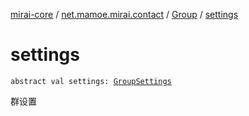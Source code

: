 [mirai-core](../../index.md) / [net.mamoe.mirai.contact](../index.md) / [Group](index.md) / [settings](./settings.md)

# settings

`abstract val settings: `[`GroupSettings`](../-group-settings/index.md)

群设置

